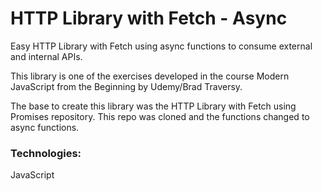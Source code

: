 # HTTP Library with Fetch - Async

Easy HTTP Library with Fetch using async functions to consume external and internal APIs.

This library is one of the exercises developed in the course Modern JavaScript from the Beginning by Udemy/Brad Traversy.

The base to create this library was the HTTP Library with Fetch using Promises repository. This repo was cloned and the functions changed to async functions.

### Technologies:

JavaScript
